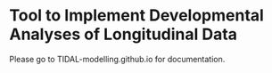 # Tool to Implement Developmental Analyses of Longitudinal Data

Please go to TIDAL-modelling.github.io for documentation.
